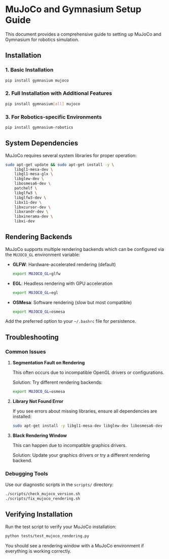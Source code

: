 # MuJoCo and Gymnasium Setup Guide

This document provides a comprehensive guide to setting up MuJoCo and Gymnasium for robotics simulation.

## Installation

### 1. Basic Installation

```bash
pip install gymnasium mujoco
```

### 2. Full Installation with Additional Features

```bash
pip install gymnasium[all] mujoco
```

### 3. For Robotics-specific Environments

```bash
pip install gymnasium-robotics
```

## System Dependencies

MuJoCo requires several system libraries for proper operation:

```bash
sudo apt-get update && sudo apt-get install -y \
    libgl1-mesa-dev \
    libgl1-mesa-glx \
    libglew-dev \
    libosmesa6-dev \
    patchelf \
    libglfw3 \
    libglfw3-dev \
    libx11-dev \
    libxcursor-dev \
    libxrandr-dev \
    libxinerama-dev \
    libxi-dev
```

## Rendering Backends

MuJoCo supports multiple rendering backends which can be configured via the `MUJOCO_GL` environment variable:

- **GLFW**: Hardware-accelerated rendering (default)
  ```bash
  export MUJOCO_GL=glfw
  ```

- **EGL**: Headless rendering with GPU acceleration
  ```bash
  export MUJOCO_GL=egl
  ```

- **OSMesa**: Software rendering (slow but most compatible)
  ```bash
  export MUJOCO_GL=osmesa
  ```

Add the preferred option to your `~/.bashrc` file for persistence.

## Troubleshooting

### Common Issues

1. **Segmentation Fault on Rendering**
   
   This often occurs due to incompatible OpenGL drivers or configurations.
   
   Solution: Try different rendering backends:
   ```bash
   export MUJOCO_GL=osmesa
   ```

2. **Library Not Found Error**

   If you see errors about missing libraries, ensure all dependencies are installed:
   ```bash
   sudo apt-get install -y libgl1-mesa-dev libglew-dev libosmesa6-dev
   ```

3. **Black Rendering Window**

   This can happen due to incompatible graphics drivers.
   
   Solution: Update your graphics drivers or try a different rendering backend.

### Debugging Tools

Use our diagnostic scripts in the `scripts/` directory:

```bash
./scripts/check_mujoco_version.sh
./scripts/fix_mujoco_rendering.sh
```

## Verifying Installation

Run the test script to verify your MuJoCo installation:

```bash
python tests/test_mujoco_rendering.py
```

You should see a rendering window with a MuJoCo environment if everything is working correctly.

